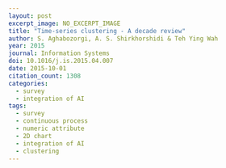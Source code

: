 ```yaml
---
layout: post
excerpt_image: NO_EXCERPT_IMAGE
title: "Time-series clustering - A decade review"
author: S. Aghabozorgi, A. S. Shirkhorshidi & Teh Ying Wah
year: 2015
journal: Information Systems
doi: 10.1016/j.is.2015.04.007
date: 2015-10-01
citation_count: 1308
categories:
  - survey
  - integration of AI
tags:
  - survey
  - continuous process
  - numeric attribute
  - 2D chart
  - integration of AI
  - clustering
---
```

